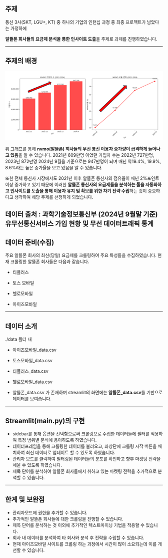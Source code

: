 ## 주제
통신 3사(SKT, LGU+, KT) 중 하나의 기업의 인턴십 과정 중 최종 프로젝트가 남았다는 가정하에

**알뜰폰 회사들의 요금제 분석을 통한 인사이트 도출**을 주제로 과제를 진행하였습니다.

---
  

## 주제의 배경

![nvmo 증가 그래프](https://github.com/bhw119/-/blob/main/image/nvmo%EC%A6%9D%EA%B0%80.png?raw=true)

위 그래프를 통해 **nvmo(알뜰폰) 회사들의 무선 통신 이용자 증가량이 급격하게 늘어나고 있음**을 알 수 있습니다. 2021년 609만명 이었던 가입자 수는 2022년 727만명, 2023년 872만명 2024년 9월을 기준으로는 947만명이 되며 매년 약19.4%, 19.9%, 8.6%라는 높은 증가율을 보고 있음을 알 수 있습니다.

또한 전체 통신사 시장에서도 2021년 이후 알뜰폰 통신사의 점유율이 매년 2%포인트 이상 증가하고 있기 때문에 이러한 **알뜰폰 통신사의 요금제들을 분석하는 툴을 자동화하고 인사이트를 도출을 통해 이용자 유지 및 확보를 위한 차기 전략 수립**하는 것이 중요하다고 생각하여 해당 주제를 선정하게 되었습니다.  

데이터 출처 : 과학기술정보통신부 (2024년 9월말 기준) 유무선통신서비스 가입 현황 및 무선 데이터트래픽 통계
---

## 데이터 준비(수집)

  

주요 알뜰폰 회사의 최신(당일) 요금제를 크롤링하여 주요 특성들을 수집하였습니다. 현재 크롤링한 알뜰폰 회사들은 다음과 같습니다.

  

- 티플러스

- 토스 모바일

- 헬로모바일

- 아이즈모바일

---  

## 데이터 소개

  

./data 폴더 내

  

- 아이즈모바일_data.csv

- 토스모바일_data.csv

- 티플러스_data.csv

- 헬로모바일_data.csv

- 알뜰폰_data.csv 가 존재하며 streamlit의 화면에는 **알뜰폰_data.csv**를 기반으로 데이터를 보여줍니다.

---  

## Streamlit(main.py)의 구현
- sidebar를 통해 옵션을 선택함으로써 크롤링으로 수집한 데이터들에 필터를 적용하여 특정 범위별 분석에 용이하도록 하였습니다.
- 데이터프레임을 통해 크롤링한 데이터를 불러오고, 좌상단에 크롤링 시작 버튼을 배치하여 최신 데이터로 업데이트 할 수 있도록 하였습니다.
- 관리자 모드를 클릭하여 필터링된 데이터들의 분포를 확인하고 향후 마켓팅 전략을 세울 수 있도록 하였습니다.
- 제목 단어를 분석하여 알뜰폰 회사들에서 취하고 있는 마켓팅 전략을 추가적으로 분석할 수 있습니다. 

---

## 한계 및 보완점
- 관리자모드에 권한을 추가할 수 있습니다.
- 추가적인 알뜰폰 회사들에 대한 크롤링을 진행할 수 있습니다.
- 제목 단어를 분석하는 것 이외에 추가적인 텍스트마이닝 기법을 적용할 수 있습니다.
- 회사 내 데이터를 분석하여 타 회사와 분석 후 전략을 수립할 수 있습니다.
- 현재 아이즈모바일 사이트를 크롤링 하는 과정에서 시간이 많이 소요되는데 이를 개선할 수 있습니다.
